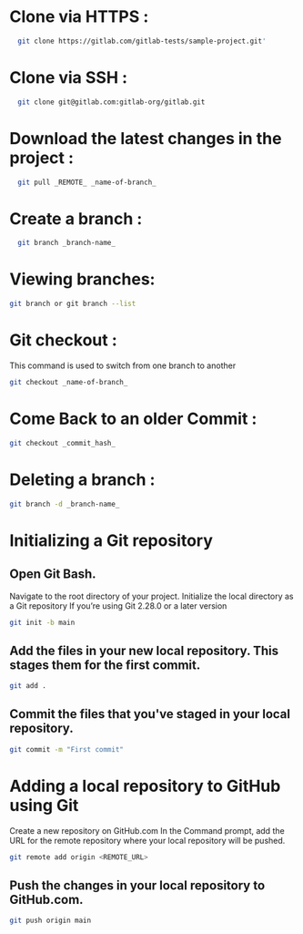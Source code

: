
# Clone via HTTPS :
```sh
  git clone https://gitlab.com/gitlab-tests/sample-project.git'
```
# Clone via SSH :
```sh
  git clone git@gitlab.com:gitlab-org/gitlab.git
```
# Download the latest changes in the project :
```sh
  git pull _REMOTE_ _name-of-branch_
```
# Create a branch :
```sh
  git branch _branch-name_
```
# Viewing branches:
```sh
git branch or git branch --list
```
# Git checkout :
This command is used to switch from one branch to another
```sh
git checkout _name-of-branch_
```
# Come Back to an older Commit :
```sh
git checkout _commit_hash_
```
# Deleting a branch :
```sh
git branch -d _branch-name_
```
# Initializing a Git repository
## Open Git Bash.
Navigate to the root directory of your project.
Initialize the local directory as a Git repository
If you’re using Git 2.28.0 or a later version
```sh
git init -b main
```
## Add the files in your new local repository. This stages them for the first commit.
```sh
git add .
```
## Commit the files that you've staged in your local repository.
```sh
git commit -m "First commit"
```
# Adding a local repository to GitHub using Git
Create a new repository on GitHub.com
In the Command prompt, add the URL for the remote repository where your local repository will be pushed.
```sh
git remote add origin <REMOTE_URL>
```
## Push the changes in your local repository to GitHub.com.
```sh
git push origin main
```
